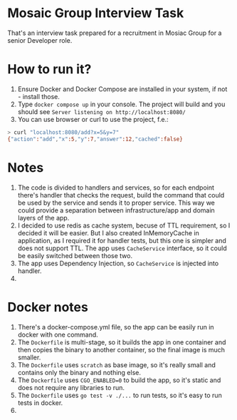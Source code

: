 # Mosaic Group Interview Task

That's an interview task prepared for a recruitment in Mosiac Group for a senior Developer role.

# How to run it?

1. Ensure Docker and Docker Compose are installed in your system, if not - install those.
2. Type `docker compose up` in your console. The project will build and you should see `Server listening on http://localhost:8080/`
3. You can use browser or curl to use the project, f.e.:
```bash
> curl "localhost:8080/add?x=5&y=7"
{"action":"add","x":5,"y":7,"answer":12,"cached":false}
```

# Notes

1. The code is divided to handlers and services, so for each endpoint there's handler that checks the request, build the command that could be used by the service and sends it to proper service. This way we could provide a separation between infrastructure/app and domain layers of the app.
2. I decided to use redis as cache system, becuse of TTL requirement, so I decided it will be easier. But I also created InMemoryCache in application, as I required it for handler tests, but this one is simpler and does not support TTL. The app uses `CacheService` interface, so it could be easily switched between those two.
3. The app uses Dependency Injection, so `CacheService` is injected into handler.
4. 

# Docker notes

1. There's a docker-compose.yml file, so the app can be easily run in docker with one command.
2. The `Dockerfile` is multi-stage, so it builds the app in one container and then copies the binary to another container, so the final image is much smaller.
3. The `Dockerfile` uses `scratch` as base image, so it's really small and contains only the binary and nothing else.
4. The `Dockerfile` uses `CGO_ENABLED=0` to build the app, so it's static and does not require any libraries to run.
5. The `Dockerfile` uses `go test -v ./...` to run tests, so it's easy to run tests in docker.
6. 